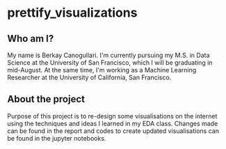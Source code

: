 # prettify_visualizations

## Who am I?

My name is Berkay Canogullari. I'm currently pursuing my M.S. in Data Science at the University of San Francisco, which I will be graduating in mid-August. At the same time, I'm working as a Machine Learning Researcher at the University of California, San Francisco.


## About the project

Purpose of this project is to re-design some visualisations on the internet using the techniques and ideas I learned in my EDA class. Changes made can be found in the report and codes to create updated visualisations can be found in the jupyter notebooks.
